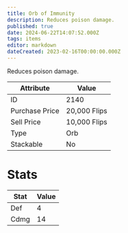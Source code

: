 ```yaml
---
title: Orb of Immunity
description: Reduces poison damage.
published: true
date: 2024-06-22T14:07:52.000Z
tags: items
editor: markdown
dateCreated: 2023-02-16T00:00:00.000Z
---
```


Reduces poison damage.

|Attribute|Value|
|-|-|
|ID|2140|
|Purchase Price|20,000 Flips|
|Sell Price|10,000 Flips|
|Type|Orb|
|Stackable|No|

# Stats
|Stat|Value|
|-|-|
|Def|4|
|Cdmg|14|

